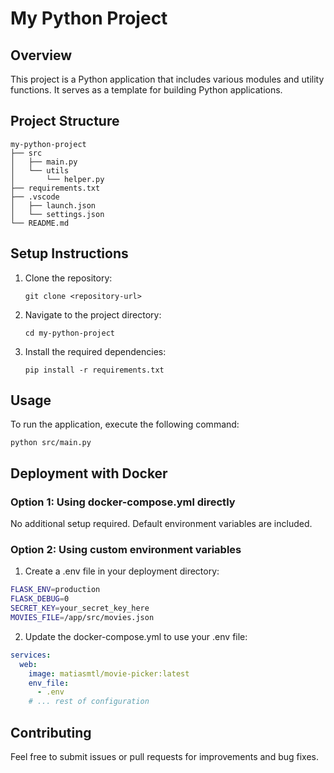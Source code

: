 # My Python Project

## Overview
This project is a Python application that includes various modules and utility functions. It serves as a template for building Python applications.

## Project Structure
```
my-python-project
├── src
│   ├── main.py
│   └── utils
│       └── helper.py
├── requirements.txt
├── .vscode
│   ├── launch.json
│   └── settings.json
└── README.md
```

## Setup Instructions
1. Clone the repository:
   ```
   git clone <repository-url>
   ```
2. Navigate to the project directory:
   ```
   cd my-python-project
   ```
3. Install the required dependencies:
   ```
   pip install -r requirements.txt
   ```

## Usage
To run the application, execute the following command:
```
python src/main.py
```

## Deployment with Docker

### Option 1: Using docker-compose.yml directly
No additional setup required. Default environment variables are included.

### Option 2: Using custom environment variables
1. Create a .env file in your deployment directory:
```bash
FLASK_ENV=production
FLASK_DEBUG=0
SECRET_KEY=your_secret_key_here
MOVIES_FILE=/app/src/movies.json
```

2. Update the docker-compose.yml to use your .env file:
```yaml
services:
  web:
    image: matiasmtl/movie-picker:latest
    env_file:
      - .env
    # ... rest of configuration
```

## Contributing
Feel free to submit issues or pull requests for improvements and bug fixes.